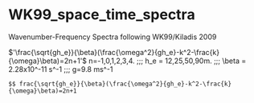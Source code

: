 # WK99_space_time_spectra
Wavenumber-Frequency Spectra following WK99/Kiladis 2009


$'\frac{\sqrt{gh_e}}{\beta}(\frac{\omega^2}{gh_e}-k^2-\frac{k}{\omega}\beta)=2n+1'$
 n=-1,0,1,2,3,4. \;\;\; h_e = 12,25,50,90m. \;\;\; \beta = 2.28x10^-11 s^-1 \;\;\; g=9.8 ms^-1 
 

    $$ frac{\sqrt{gh_e}}{\beta}(\frac{\omega^2}{gh_e}-k^2-\frac{k}{\omega}\beta)=2n+1   
    

